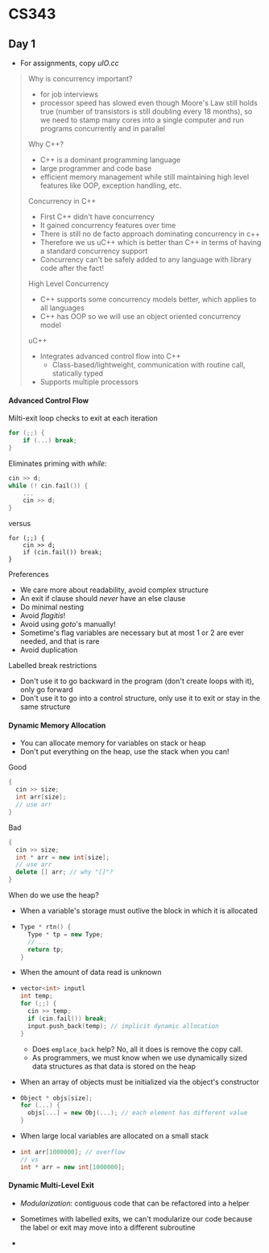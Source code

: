 # CS343

## Day 1

- For assignments, copy _uIO.cc_

> Why is concurrency important?
>
> - for job interviews
> - processor speed has slowed even though Moore's Law still holds true (number of transistors is still doubling every 18 months), so we need to stamp many cores into a single computer and run programs concurrently and in parallel
>
> Why C++?
>
> - C++ is a dominant programming language
> - large programmer and code base
> - efficient memory management while still maintaining high level features like OOP, exception handling, etc.
>
> Concurrency in C++
>
> - First C++ didn't have concurrency
> - It gained concurrency features over time
> - There is still no de facto approach dominating concurrency in c++
> - Therefore we us uC++ which is better than C++ in terms of having a standard concurrency support
> - Concurrency can't be safely added to any language with library code after the fact!
>
> High Level Concurrency
>
> - C++ supports some concurrency models better, which applies to all languages
> - C++ has OOP so we will use an object oriented concurrency model
>
> uC++
>
> - Integrates advanced control flow into C++
>   - Class-based/lightweight, communication with routine call, statically typed
> - Supports multiple processors



#### Advanced Control Flow

Milti-exit loop checks to exit at each iteration

```c++
for (;;) {
	if (...) break;
}
```

Eliminates priming with *while*:

```c++
cin >> d;
while (! cin.fail()) {
	...
	cin >> d;
}
```

versus

```
for (;;) {
	cin >> d;
	if (cin.fail()) break;
}
```

Preferences

- We care more about readability, avoid complex structure
- An exit if clause should *never* have an else clause
- Do minimal nesting
- Avoid *flagitis*!
- Avoid using *goto*'s manually!
- Sometime's flag variables are necessary but at most 1 or 2 are ever needed, and that is rare
- Avoid duplication

Labelled break restrictions

- Don't use it to go backward in the program (don't create loops with it), only go forward
- Don't use it to go into a control structure, only use it to exit or stay in the same structure



#### Dynamic Memory Allocation

- You can allocate memory for variables on stack or heap
- Don't put everything on the heap, use the stack when you can!

Good

```c++
{
  cin >> size;
  int arr[size];
  // use arr
}
```

Bad

```c++
{
  cin >> size;
  int * arr = new int[size];
  // use arr
  delete [] arr; // why "[]"?
}
```

When do we use the heap?

- When a variable's storage must outlive the block in which it is allocated

- ```c++
  Type * rtn() {
    Type * tp = new Type;
    // ...
    return tp;
  }
  ```

- When the amount of data read is unknown

- ```C++
  vector<int> inputl
  int temp;
  for (;;) {
    cin >> temp;
    if (cin.fail()) break;
    input.push_back(temp); // implicit dynamic allocation
  }
  ```

  - Does `emplace_back` help? No, all it does is remove the copy call.
  - As programmers, we must know when we use dynamically sized data structures as that data is stored on the heap

- When an array of objects must be initialized via the object's constructor

- ```C++
  Object * objs[size];
  for (...) {
    objs[...] = new Obj(...); // each element has different value
  }
  ```

- When large local variables are allocated on a small stack

- ```c++
  int arr[1000000]; // overflow
  // vs
  int * arr = new int[1000000];
  ```

#### Dynamic Multi-Level Exit

- *Modularization*: contiguous code that can be refactored into a helper

- Sometimes with labelled exits, we can't modularize our code because the label or exit may move into a different subroutine
- 